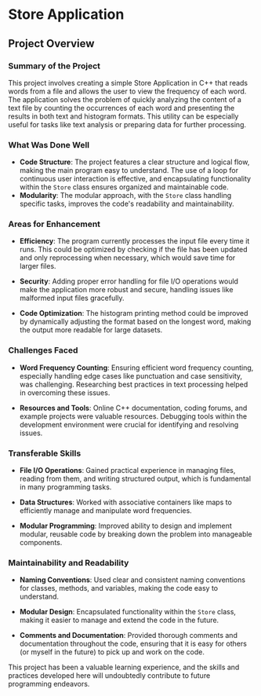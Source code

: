 # Store Application

## Project Overview

### Summary of the Project

This project involves creating a simple Store Application in C++ that reads words from a file and allows the user to view the frequency of each word. The application solves the problem of quickly analyzing the content of a text file by counting the occurrences of each word and presenting the results in both text and histogram formats. This utility can be especially useful for tasks like text analysis or preparing data for further processing.

### What Was Done Well

- **Code Structure**: The project features a clear structure and logical flow, making the main program easy to understand. The use of a loop for continuous user interaction is effective, and encapsulating functionality within the `Store` class ensures organized and maintainable code.
- **Modularity**: The modular approach, with the `Store` class handling specific tasks, improves the code's readability and maintainability.

### Areas for Enhancement

- **Efficiency**: The program currently processes the input file every time it runs. This could be optimized by checking if the file has been updated and only reprocessing when necessary, which would save time for larger files.

- **Security**: Adding proper error handling for file I/O operations would make the application more robust and secure, handling issues like malformed input files gracefully.

- **Code Optimization**: The histogram printing method could be improved by dynamically adjusting the format based on the longest word, making the output more readable for large datasets.

### Challenges Faced

- **Word Frequency Counting**: Ensuring efficient word frequency counting, especially handling edge cases like punctuation and case sensitivity, was challenging. Researching best practices in text processing helped in overcoming these issues.

- **Resources and Tools**: Online C++ documentation, coding forums, and example projects were valuable resources. Debugging tools within the development environment were crucial for identifying and resolving issues.

### Transferable Skills

- **File I/O Operations**: Gained practical experience in managing files, reading from them, and writing structured output, which is fundamental in many programming tasks.

- **Data Structures**: Worked with associative containers like maps to efficiently manage and manipulate word frequencies.

- **Modular Programming**: Improved ability to design and implement modular, reusable code by breaking down the problem into manageable components.

### Maintainability and Readability

- **Naming Conventions**: Used clear and consistent naming conventions for classes, methods, and variables, making the code easy to understand.

- **Modular Design**: Encapsulated functionality within the `Store` class, making it easier to manage and extend the code in the future.

- **Comments and Documentation**: Provided thorough comments and documentation throughout the code, ensuring that it is easy for others (or myself in the future) to pick up and work on the code.

This project has been a valuable learning experience, and the skills and practices developed here will undoubtedly contribute to future programming endeavors.
